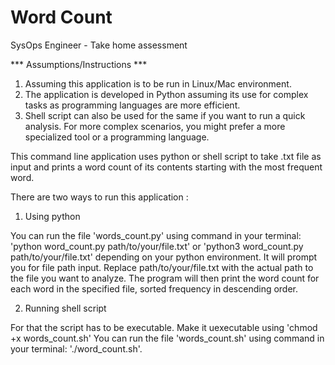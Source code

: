 # Word Count
SysOps Engineer - Take home assessment

*** Assumptions/Instructions ***
1. Assuming this application is to be run in Linux/Mac environment.
2. The application is developed in Python assuming its use for complex tasks as programming languages are more efficient.
3. Shell script can also be used for the same if you want to run a quick analysis. For more complex scenarios, you might prefer a more specialized tool or a programming language.


This command line application uses python or shell script to take .txt file as input and prints a word count of its contents starting with the most frequent word.

There are two ways to run this application : 

1. Using python 

You can run the file 'words_count.py' using command in your terminal: 'python word_count.py path/to/your/file.txt' or 'python3 word_count.py path/to/your/file.txt' depending on your python environment.
It will prompt you for file path input. Replace path/to/your/file.txt with the actual path to the file you want to analyze. The program will then print the word count for each word in the specified file, sorted frequency in descending order.

2. Running shell script 

For that the script has to be executable. Make it uexecutable using 'chmod +x words_count.sh'
You can run the file 'words_count.sh' using command in your terminal: './word_count.sh'. 


